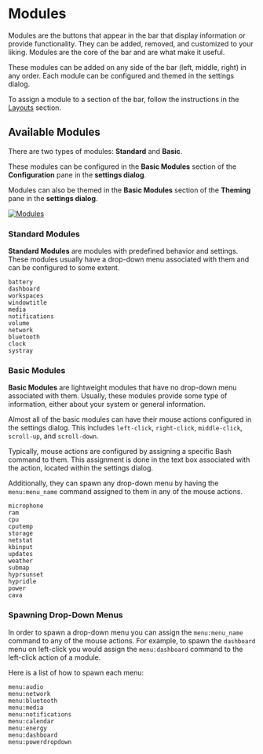 # Modules

Modules are the buttons that appear in the bar that display information or provide functionality. They can be added, removed, and customized to your liking. Modules are the core of the bar and are what make it useful.

These modules can be added on any side of the bar (left, middle, right) in any order. Each module can be configured and themed in the settings dialog.

To assign a module to a section of the bar, follow the instructions in the [Layouts](./panel.md#layouts) section.

## Available Modules

There are two types of modules: **Standard** and **Basic**.

These modules can be configured in the **Basic Modules** section of the **Configuration** pane in the **settings dialog**.

Modules can also be themed in the **Basic Modules** section of the **Theming** pane in the **settings dialog**.

[![Modules](/configuration/modules.png)](/configuration/modules.png)

### Standard Modules

**Standard Modules** are modules with predefined behavior and settings. These modules usually have a drop-down menu associated with them and can be configured to some extent.

```Text
battery
dashboard
workspaces
windowtitle
media
notifications
volume
network
bluetooth
clock
systray
```

### Basic Modules

**Basic Modules** are lightweight modules that have no drop-down menu associated with them. Usually, these modules provide some type of information, either about your system or general information.

Almost all of the basic modules can have their mouse actions configured in the settings dialog. This includes `left-click`, `right-click`, `middle-click`, `scroll-up`, and `scroll-down`.

Typically, mouse actions are configured by assigning a specific Bash command to them. This assignment is done in the text box associated with the action, located within the settings dialog.

Additionally, they can spawn any drop-down menu by having the `menu:menu_name` command assigned to them in any of the mouse actions.

```Text
microphone
ram
cpu
cputemp
storage
netstat
kbinput
updates
weather
submap
hyprsunset
hypridle
power
cava
```

### Spawning Drop-Down Menus

In order to spawn a drop-down menu you can assign the `menu:menu_name` command to any of the mouse actions. For example, to spawn the `dashboard` menu on left-click you would assign the `menu:dashboard` command to the left-click action of a module.

Here is a list of how to spawn each menu:

```Text
menu:audio
menu:network
menu:bluetooth
menu:media
menu:notifications
menu:calendar
menu:energy
menu:dashboard
menu:powerdropdown
```
